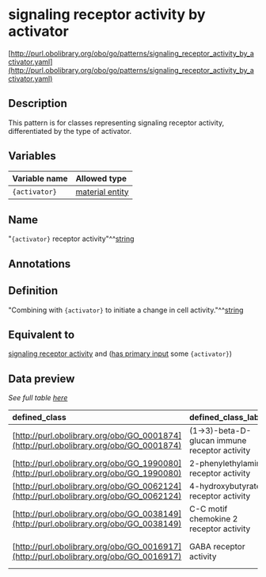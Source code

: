 # signaling receptor activity by activator

[http://purl.obolibrary.org/obo/go/patterns/signaling_receptor_activity_by_activator.yaml](http://purl.obolibrary.org/obo/go/patterns/signaling_receptor_activity_by_activator.yaml)

## Description

This pattern is for classes representing signaling receptor activity, differentiated by the type of activator.




## Variables

| Variable name | Allowed type |
|:--------------|:-------------|
| `{activator}` | [material entity](http://purl.obolibrary.org/obo/BFO_0000040) |

## Name

"`{activator}` receptor activity"^^[string](http://www.w3.org/2001/XMLSchema#string)

## Annotations



## Definition

"Combining with `{activator}` to initiate a change in cell activity."^^[string](http://www.w3.org/2001/XMLSchema#string)

## Equivalent to

[signaling receptor activity](http://purl.obolibrary.org/obo/GO_0038023)  and ([has primary input](http://purl.obolibrary.org/obo/RO_0004009) some `{activator}`)







## Data preview

*See full table [here](https://github.com/geneontology/go-ontology/tree/master/src/design_patterns/signaling_receptor_activity_by_activator.tsv)*

| defined_class | defined_class_label | activator | activator_label |
|:--|:--|:--|:--|
| [http://purl.obolibrary.org/obo/GO_0001874](http://purl.obolibrary.org/obo/GO_0001874) | (1->3)-beta-D-glucan immune receptor activity | [http://purl.obolibrary.org/obo/CHEBI_37671](http://purl.obolibrary.org/obo/CHEBI_37671) | (1->3)-beta-D-glucan |
| [http://purl.obolibrary.org/obo/GO_1990080](http://purl.obolibrary.org/obo/GO_1990080) | 2-phenylethylamine receptor activity | [http://purl.obolibrary.org/obo/CHEBI_225237](http://purl.obolibrary.org/obo/CHEBI_225237) | 2-phenylethanaminium |
| [http://purl.obolibrary.org/obo/GO_0062124](http://purl.obolibrary.org/obo/GO_0062124) | 4-hydroxybutyrate receptor activity | [http://purl.obolibrary.org/obo/CHEBI_16724](http://purl.obolibrary.org/obo/CHEBI_16724) | 4-hydroxybutyrate |
| [http://purl.obolibrary.org/obo/GO_0038149](http://purl.obolibrary.org/obo/GO_0038149) | C-C motif chemokine 2 receptor activity | [http://purl.obolibrary.org/obo/PR_000002122](http://purl.obolibrary.org/obo/PR_000002122) | C-C motif chemokine 2 |
| [http://purl.obolibrary.org/obo/GO_0016917](http://purl.obolibrary.org/obo/GO_0016917) | GABA receptor activity | [http://purl.obolibrary.org/obo/CHEBI_59888](http://purl.obolibrary.org/obo/CHEBI_59888) | gamma-aminobutyric acid zwitterion |

